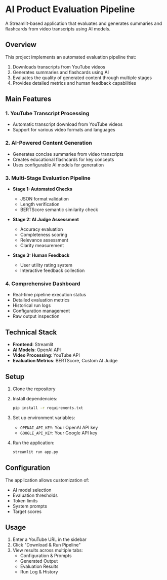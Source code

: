 # AI Product Evaluation Pipeline

A Streamlit-based application that evaluates and generates summaries and flashcards from video transcripts using AI models.

## Overview

This project implements an automated evaluation pipeline that:
1. Downloads transcripts from YouTube videos
2. Generates summaries and flashcards using AI
3. Evaluates the quality of generated content through multiple stages
4. Provides detailed metrics and human feedback capabilities

## Main Features

### 1. YouTube Transcript Processing
- Automatic transcript download from YouTube videos
- Support for various video formats and languages

### 2. AI-Powered Content Generation
- Generates concise summaries from video transcripts
- Creates educational flashcards for key concepts
- Uses configurable AI models for generation

### 3. Multi-Stage Evaluation Pipeline
- **Stage 1: Automated Checks**
  - JSON format validation
  - Length verification
  - BERTScore semantic similarity check

- **Stage 2: AI Judge Assessment**
  - Accuracy evaluation
  - Completeness scoring
  - Relevance assessment
  - Clarity measurement

- **Stage 3: Human Feedback**
  - User utility rating system
  - Interactive feedback collection

### 4. Comprehensive Dashboard
- Real-time pipeline execution status
- Detailed evaluation metrics
- Historical run logs
- Configuration management
- Raw output inspection

## Technical Stack

- **Frontend**: Streamlit
- **AI Models**: OpenAI API
- **Video Processing**: YouTube API
- **Evaluation Metrics**: BERTScore, Custom AI Judge

## Setup

1. Clone the repository
2. Install dependencies:
   ```bash
   pip install -r requirements.txt
   ```
3. Set up environment variables:
   - `OPENAI_API_KEY`: Your OpenAI API key
   - `GOOGLE_API_KEY`: Your Google API key

4. Run the application:
   ```bash
   streamlit run app.py
   ```

## Configuration

The application allows customization of:
- AI model selection
- Evaluation thresholds
- Token limits
- System prompts
- Target scores

## Usage

1. Enter a YouTube URL in the sidebar
2. Click "Download & Run Pipeline"
3. View results across multiple tabs:
   - Configuration & Prompts
   - Generated Output
   - Evaluation Results
   - Run Log & History